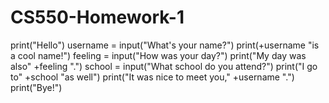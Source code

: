 # CS550-Homework-1
print("Hello")
username = input("What's your name?")
print(+username "is a cool name!")
feeling = input("How was your day?")
print("My day was also" +feeling ".")
school = input("What school do you attend?")
print("I go to" +school "as well")
print("It was nice to meet you," +username ".")
print("Bye!")
